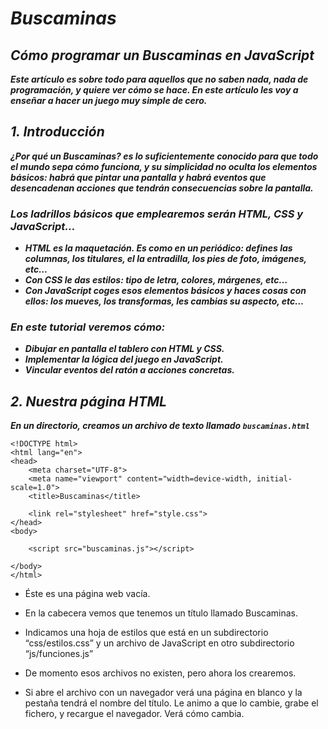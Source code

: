 # **_Buscaminas_**

## **_Cómo programar un Buscaminas en JavaScript_**

**_Este artículo es sobre todo para aquellos que no saben nada, nada de programación, y quiere ver cómo se hace. En este artículo les voy a enseñar a hacer un juego muy simple de cero._**

## **_1. Introducción_**

**_¿Por qué un Buscaminas? es lo suficientemente conocido para que todo el mundo sepa cómo funciona, y su simplicidad no oculta los elementos básicos: habrá que pintar una pantalla y habrá eventos que desencadenan acciones que tendrán consecuencias sobre la pantalla._**

### **_Los ladrillos básicos que emplearemos serán HTML, CSS y JavaScript..._**

- **_HTML es la maquetación. Es como en un periódico: defines las columnas, los titulares, el la entradilla, los pies de foto, imágenes, etc…_**
- **_Con CSS le das estilos: tipo de letra, colores, márgenes, etc…_**
- **_Con JavaScript coges esos elementos básicos y haces cosas con ellos: los mueves, los transformas, les cambias su aspecto, etc…_**

### **_En este tutorial veremos cómo:_**

- **_Dibujar en pantalla el tablero con HTML y CSS._**
- **_Implementar la lógica del juego en JavaScript._**
- **_Vincular eventos del ratón a acciones concretas._**

## **_2. Nuestra página HTML_**

**_En un directorio, creamos un archivo de texto llamado ```buscaminas.html```_**

```
<!DOCTYPE html>
<html lang="en">
<head>
    <meta charset="UTF-8">
    <meta name="viewport" content="width=device-width, initial-scale=1.0">
    <title>Buscaminas</title>

    <link rel="stylesheet" href="style.css">
</head>
<body>

    <script src="buscaminas.js"></script>
    
</body>
</html>
```

- Éste es una página web vacía.

- En la cabecera vemos que tenemos un título llamado Buscaminas.

- Indicamos una hoja de estilos que está en un subdirectorio “css/estilos.css” y un archivo de JavaScript en otro subdirectorio “js/funciones.js”

- De momento esos archivos no existen, pero ahora los crearemos.

- Si abre el archivo con un navegador verá una página en blanco y la pestaña tendrá el nombre del título. Le animo a que lo cambie, grabe el fichero, y recargue el navegador. Verá cómo cambia.
